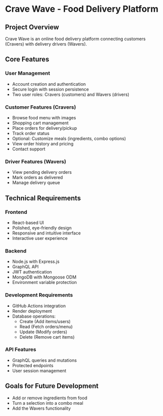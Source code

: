 Crave Wave - Food Delivery Platform
===================================

Project Overview
----------------

Crave Wave is an online food delivery platform connecting customers (Cravers) with delivery drivers (Wavers).

Core Features
-------------

### User Management

-   Account creation and authentication
-   Secure login with session persistence
-   Two user roles: Cravers (customers) and Wavers (drivers)

### Customer Features (Cravers)

-   Browse food menu with images
-   Shopping cart management
-   Place orders for delivery/pickup
-   Track order status
-   Optional: Customize meals (ingredients, combo options)
-   View order history and pricing
-   Contact support

### Driver Features (Wavers)

-   View pending delivery orders
-   Mark orders as delivered
-   Manage delivery queue

Technical Requirements
----------------------

### Frontend

-   React-based UI
-   Polished, eye-friendly design
-   Responsive and intuitive interface
-   Interactive user experience

### Backend

-   Node.js with Express.js
-   GraphQL API
-   JWT authentication
-   MongoDB with Mongoose ODM
-   Environment variable protection

### Development Requirements

-   GitHub Actions integration
-   Render deployment
-   Database operations:
    -   Create (Add items/users)
    -   Read (Fetch orders/menu)
    -   Update (Modify orders)
    -   Delete (Remove cart items)

### API Features

-   GraphQL queries and mutations
-   Protected endpoints
-   User session management

Goals for Future Development
--------------------
- Add or remove ingredients from food
- Turn a selection into a combo meal
- Add the Wavers functionality
